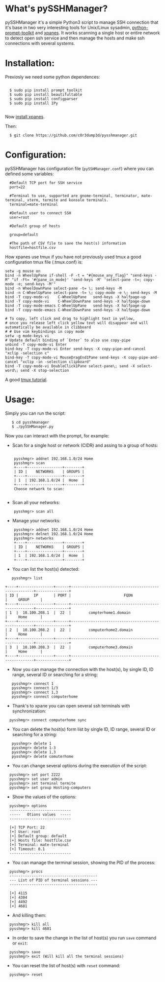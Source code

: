 
What's pySSHManager?
====================

pySSHManager it's a simple Python3 script to manage SSH connection that it's base in two very interesting tools for Unix/Linux sysadmin, <a href="https://github.com/prompt-toolkit/python-prompt-toolkit">python-prompt-toolkit</a>
and <a href="https://github.com/greymd/tmux-xpanes">xpanes</a>. It works scanning a single host or entire network to detect open ssh service and then manage the hosts and make ssh connections with several systems.
    
Installation:
=============

Previosly we need some python dependences:

```

  $ sudo pip install prompt_toolkit
  $ sudo pip install beautifultable
  $ sudo pip install configparser
  $ sudo pip install IPy
  
```
Now <a href="https://github.com/greymd/tmux-xpanes/wiki/Installation">install xpanes</a>.

Then:

```
  $ git clone https://github.com/c0r3dump3d/pysshmanager.git
```

Configuration:
=============

pySSHManager has configuration file (`pySSHManager.conf`) where you can defined some variables:

```
  #Default TCP port for SSH service
  port=22 

  #Terminal to use, supported are gnome-terminal, terminator, mate-terminal, xterm, termite and konsole terminals. 
  terminal=mate-terminal 

  #Default user to connect SSH
  user=root

  #Default group of hosts

  group=default

  #The path of CSV file to save the host(s) information
  hostfile=hostfile.csv
```
How xpanes use tmux if you have not previously used tmux a good configuration tmux file (.tmux.conf) is:

```
setw -g mouse on
bind -n WheelUpPane if-shell -F -t = "#{mouse_any_flag}" "send-keys -M" "if -Ft= '#{pane_in_mode}' 'send-keys -M' 'select-pane -t=; copy-mode -e; send-keys -M'"
bind -n WheelDownPane select-pane -t= \; send-keys -M
bind -n C-WheelUpPane select-pane -t= \; copy-mode -e \; send-keys -M
bind -T copy-mode-vi    C-WheelUpPane   send-keys -X halfpage-up
bind -T copy-mode-vi    C-WheelDownPane send-keys -X halfpage-down
bind -T copy-mode-emacs C-WheelUpPane   send-keys -X halfpage-up
bind -T copy-mode-emacs C-WheelDownPane send-keys -X halfpage-down

# To copy, left click and drag to highlight text in yellow, 
# once you release left click yellow text will disappear and will automatically be available in clibboard
# # Use vim keybindings in copy mode
setw -g mode-keys vi
# Update default binding of `Enter` to also use copy-pipe
unbind -T copy-mode-vi Enter
bind-key -T copy-mode-vi Enter send-keys -X copy-pipe-and-cancel "xclip -selection c"
bind-key -T copy-mode-vi MouseDragEnd1Pane send-keys -X copy-pipe-and-cancel "xclip -in -selection clipboard"
bind -T copy-mode-vi DoubleClick1Pane select-pane\; send -X select-word\; send -X stop-selection
```
A good <a href='https://danielmiessler.com/study/tmux/'>tmux tutorial</a>.

Usage:
======

Simply you can run the script:

```
   $ cd pysshmanager
   $ ./pySSHManager.py 
```

Now you can interact with the prompt, for example:
* Scan for a single host or network (CIDR) and assing to a group of hosts:
```
    
    pysshmgr> addnet 192.168.1.0/24 Home
    pysshmgr> scan
    +----+----------------+--------+
    | ID |    NETWORKS    | GROUPS |
    +----+----------------+--------+
    | 1  | 192.168.1.0/24 |  Home  |
    +----+----------------+--------+
    Choose network to scan: 	
    
```
* Scan all your networks:

```
    pysshmgr> scan all

```

* Manage your networks:

```
    pysshmgr> addnet 192.168.1.0/24 Home
    pysshmgr> delnet 192.168.1.0/24 Home
    pysshmgr> networks
    +----+----------------+--------+
    | ID |    NETWORKS    | GROUPS |
    +----+----------------+--------+
    | 1  | 192.168.1.0/24 |  Home  |
    +----+----------------+--------+
```


 * You can list the host(s) detected:
 ```
    pysshmgr> list 
    
+----+----------------+------+-----------------------------------------------------+---------------+
| ID |       IP       | PORT |                        FQDN                         |     GROUP     |
+----+----------------+------+-----------------------------------------------------+---------------+
| 1  |  10.100.208.1  |  22  |        compterhome1.domain                          |     Home      |
+----+----------------+------+-----------------------------------------------------+---------------+
| 2  |  10.100.208.2  |  22  |        computerhome2.domain                         |     Home      |
+----+----------------+------+-----------------------------------------------------+---------------+
| 3  |  10.100.208.3  |  22  |        computerhome3.domain                         |     Home      |
+----+----------------+------+-----------------------------------------------------+---------------+

 ```
 
 * Now you can manage the connection with the host(s), by single ID, ID range, several ID or searching for a string:

```
   pysshmgr> connect 1
   pysshmgr> connect 1/3
   pysshmgr> connect 1,3
   pysshmgr> connect computerhome

```
 * Thank's to xpane you can open several ssh terminals with synchronization:
 
 ```
   pysshmgr> connect computerhome sync
 ```
 
 * You can delete the host(s) form list by single ID, ID range, several ID or searching for a string:
 
```
   pysshmgr> delete 1
   pysshmgr> delete 1-3
   pysshmgr> delete 1,3
   pysshmgr> delete comuterhome
```

 * You can change several options during the execution of the script:

 ```
   pysshmgr> set port 2222 
   pysshmgr> set user admin 
   pysshmgr> set terminal termite 
   pysshmgr> set group Hosting-computers 

 ```

 * Show the values of the options:

 ```
   pysshmgr> options
   ----------------------------
   -----   Otions values  -----
   ----------------------------

   [+] TCP Port: 22
   [+] User: root
   [+] Default group: default
   [+] Hosts file: hostfile.csv
   [+] Terminal: mate-terminal
   [+] Timeout: 0.1
   ----------------------------
 ```

 * You can manage the terminal session, showing the PID of the process:

 ```
   pysshmgr> procs 
   ----------------------------------------
   --- List of PID of terminal sessions ---
   ----------------------------------------

   [+] 4115
   [+] 4304
   [+] 4492
   [+] 4681
 ```

 * And killing them:

 ```
   pysshmgr> kill all 
   pysshmgr> kill 4681 
 ```


 * In order to save the change in the list of host(s) you run `save` command or `exit`:  

 ```
   pysshmgr> save 
   pysshmgr> exit (Will kill all the terminal sessions) 
 ```

 * You can reset the list of host(s) with `reset` command:  

 ```
   pysshmgr> reset 
 ```
 
 
 
